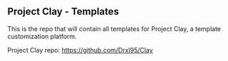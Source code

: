 ## Project Clay - Templates

This is the repo that will contain all templates for Project Clay, a template
customization platform.

Project Clay repo:
https://github.com/Drxl95/Clay
